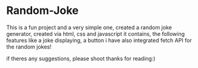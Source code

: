 # Random-Joke
This is a fun project and a very simple one, created a random joke generator, created via html, css and javascript
it contains, the following features
  like a joke displaying, a button
  i have also integrated fetch API for the random jokes!
  
 if theres any suggestions, please shoot
 thanks for reading:)
